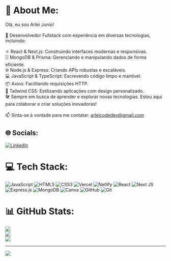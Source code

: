 # 💫 About Me:
Olá, eu sou Arlei Junio!<br><br>🌟 Desenvolvedor Fullstack com experiência em diversas tecnologias, incluindo:<br><br>⚛️ React & Next.js: Construindo interfaces modernas e responsivas.<br>🗄️ MongoDB & Prisma: Gerenciando e manipulando dados de forma eficiente.<br>🌐 Node.js & Express: Criando APIs robustas e escaláveis.<br>💻 JavaScript & TypeScript: Escrevendo código limpo e mantível.<br>📦 Axios: Facilitando requisições HTTP.<br>🎨 Tailwind CSS: Estilizando aplicações com design personalizado.<br>🛠️ Sempre em busca de aprender e explorar novas tecnologias. Estou aqui para colaborar e criar soluções inovadoras!<br><br>📫 Sinta-se à vontade para me contatar: arleicodedev@gmail.com


## 🌐 Socials:
[![LinkedIn](https://img.shields.io/badge/LinkedIn-%230077B5.svg?logo=linkedin&logoColor=white)](https://linkedin.com/in/https://www.linkedin.com/in/arlei-junio-534461247/) 

# 💻 Tech Stack:
![JavaScript](https://img.shields.io/badge/javascript-%23323330.svg?style=for-the-badge&logo=javascript&logoColor=%23F7DF1E) ![HTML5](https://img.shields.io/badge/html5-%23E34F26.svg?style=for-the-badge&logo=html5&logoColor=white) ![CSS3](https://img.shields.io/badge/css3-%231572B6.svg?style=for-the-badge&logo=css3&logoColor=white) ![Vercel](https://img.shields.io/badge/vercel-%23000000.svg?style=for-the-badge&logo=vercel&logoColor=white) ![Netlify](https://img.shields.io/badge/netlify-%23000000.svg?style=for-the-badge&logo=netlify&logoColor=#00C7B7) ![React](https://img.shields.io/badge/react-%2320232a.svg?style=for-the-badge&logo=react&logoColor=%2361DAFB) ![Next JS](https://img.shields.io/badge/Next-black?style=for-the-badge&logo=next.js&logoColor=white) ![Express.js](https://img.shields.io/badge/express.js-%23404d59.svg?style=for-the-badge&logo=express&logoColor=%2361DAFB) ![MongoDB](https://img.shields.io/badge/MongoDB-%234ea94b.svg?style=for-the-badge&logo=mongodb&logoColor=white) ![Canva](https://img.shields.io/badge/Canva-%2300C4CC.svg?style=for-the-badge&logo=Canva&logoColor=white) ![GitHub](https://img.shields.io/badge/github-%23121011.svg?style=for-the-badge&logo=github&logoColor=white) ![Git](https://img.shields.io/badge/git-%23F05033.svg?style=for-the-badge&logo=git&logoColor=white)
# 📊 GitHub Stats:
![](https://github-readme-stats.vercel.app/api?username=ArleiDev&theme=dark&hide_border=false&include_all_commits=true&count_private=true)<br/>
![](https://github-readme-streak-stats.herokuapp.com/?user=ArleiDev&theme=dark&hide_border=false)<br/>
![](https://github-readme-stats.vercel.app/api/top-langs/?username=ArleiDev&theme=dark&hide_border=false&include_all_commits=true&count_private=true&layout=compact)

---
[![](https://visitcount.itsvg.in/api?id=ArleiDev&icon=0&color=0)](https://visitcount.itsvg.in)

<!-- Proudly created with GPRM ( https://gprm.itsvg.in ) -->
